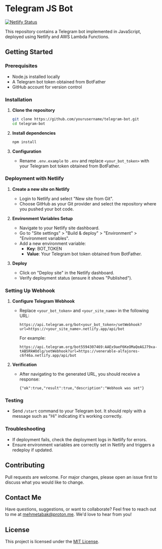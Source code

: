 # Telegram JS Bot

[![Netlify Status](https://api.netlify.com/api/v1/badges/eaa06625-995d-46b5-887d-b900919df71b/deploy-status)](https://app.netlify.com/sites/telegram-js/deploys)

This repository contains a Telegram bot implemented in JavaScript, deployed using Netlify and AWS Lambda Functions.

## Getting Started

### Prerequisites

- Node.js installed locally
- A Telegram bot token obtained from BotFather
- GitHub account for version control

### Installation

1. **Clone the repository**

   ```bash
   git clone https://github.com/yourusername/telegram-bot.git
   cd telegram-bot
   ```

2. **Install dependencies**

   ```bash
   npm install
   ```

3. **Configuration**

   - Rename `.env.example` to `.env` and replace `<your_bot_token>` with your Telegram bot token obtained from BotFather.

### Deployment with Netlify

1. **Create a new site on Netlify**

   - Login to Netlify and select "New site from Git".
   - Choose GitHub as your Git provider and select the repository where you pushed your bot code.

2. **Environment Variables Setup**

   - Navigate to your Netlify site dashboard.
   - Go to "Site settings" > "Build & deploy" > "Environment" > "Environment variables".
   - Add a new environment variable:
     - **Key**: BOT_TOKEN
     - **Value**: Your Telegram bot token obtained from BotFather.

3. **Deploy**

   - Click on "Deploy site" in the Netlify dashboard.
   - Verify deployment status (ensure it shows "Published").

### Setting Up Webhook

1. **Configure Telegram Webhook**

   - Replace `<your_bot_token>` and `<your_site_name>` in the following URL:
     ```
     https://api.telegram.org/bot<your_bot_token>/setWebhook?url=https://<your_site_name>.netlify.app/api/bot
     ```
     For example:
     ```
     https://api.telegram.org/bot5594307469:AAEx9aeF6KeOMaQeAGJ79xa-tAB5RkWOdlg/setWebhook?url=https://venerable-alfajores-c6f46a.netlify.app/api/bot
     ```

2. **Verification**

   - After navigating to the generated URL, you should receive a response:
     ```
     {"ok":true,"result":true,"description":"Webhook was set"}
     ```

### Testing

- Send `/start` command to your Telegram bot. It should reply with a message such as "Hi" indicating it's working correctly.

### Troubleshooting

- If deployment fails, check the deployment logs in Netlify for errors.
- Ensure environment variables are correctly set in Netlify and triggers a redeploy if updated.

## Contributing

Pull requests are welcome. For major changes, please open an issue first to discuss what you would like to change.

## Contact Me
Have questions, suggestions, or want to collaborate? Feel free to reach out to me at [mehmetabak@proton.me](mailto:mehmetabak@proton.me). We'd love to hear from you!

## License
This project is licensed under the [MIT License](LICENSE).
